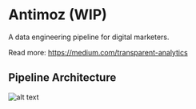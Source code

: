 # Antimoz (WIP)

A data engineering pipeline for digital marketers.

Read more: https://medium.com/transparent-analytics


## Pipeline Architecture

![alt text](https://github.com/antimoz-om/antimoz/raw/master/docs/Antimoz%20code%20structure%20-%20Page%201.png)
